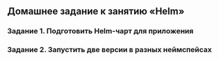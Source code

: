 ## Домашнее задание к занятию «Helm»

### Задание 1. Подготовить Helm-чарт для приложения

### Задание 2. Запустить две версии в разных неймспейсах
